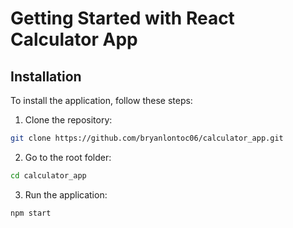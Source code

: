 # Getting Started with React Calculator App

## Installation

To install the application, follow these steps:

1. Clone the repository:
```bash
git clone https://github.com/bryanlontoc06/calculator_app.git
```

2. Go to the root folder:
```bash
cd calculator_app
```

3. Run the application:
```bash
npm start
```
